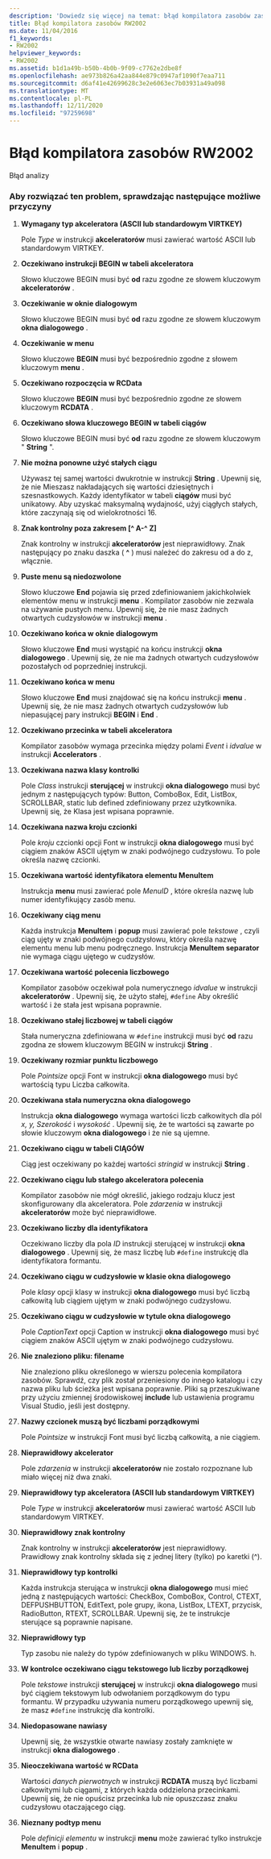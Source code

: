 ```yaml
---
description: 'Dowiedz się więcej na temat: błąd kompilatora zasobów zasobów RW2002'
title: Błąd kompilatora zasobów RW2002
ms.date: 11/04/2016
f1_keywords:
- RW2002
helpviewer_keywords:
- RW2002
ms.assetid: b1d1a49b-b50b-4b0b-9f09-c7762e2dbe8f
ms.openlocfilehash: ae973b826a42aa844e879c0947af1090f7eaa711
ms.sourcegitcommit: d6af41e42699628c3e2e6063ec7b03931a49a098
ms.translationtype: MT
ms.contentlocale: pl-PL
ms.lasthandoff: 12/11/2020
ms.locfileid: "97259698"
---
```

# <a name="resource-compiler-error-rw2002"></a>Błąd kompilatora zasobów RW2002

Błąd analizy

### <a name="to-fix-by-checking-the-following-possible-causes"></a>Aby rozwiązać ten problem, sprawdzając następujące możliwe przyczyny

1. **Wymagany typ akceleratora (ASCII lub standardowym VIRTKEY)**

   Pole *Type* w instrukcji **akceleratorów** musi zawierać wartość ASCII lub standardowym VIRTKEY.

1. **Oczekiwano instrukcji BEGIN w tabeli akceleratora**

   Słowo kluczowe BEGIN musi być **od** razu zgodne ze słowem kluczowym **akceleratorów** .

1. **Oczekiwanie w oknie dialogowym**

   Słowo kluczowe BEGIN musi być **od** razu zgodne ze słowem kluczowym **okna dialogowego** .

1. **Oczekiwanie w menu**

   Słowo kluczowe **BEGIN** musi być bezpośrednio zgodne z słowem kluczowym **menu** .

1. **Oczekiwano rozpoczęcia w RCData**

   Słowo kluczowe **BEGIN** musi być bezpośrednio zgodne ze słowem kluczowym **RCDATA** .

1. **Oczekiwano słowa kluczowego BEGIN w tabeli ciągów**

   Słowo kluczowe BEGIN musi być **od** razu zgodne ze słowem kluczowym " **String** ".

1. **Nie można ponowne użyć stałych ciągu**

   Używasz tej samej wartości dwukrotnie w instrukcji **String** . Upewnij się, że nie Mieszasz nakładających się wartości dziesiętnych i szesnastkowych. Każdy identyfikator w tabeli **ciągów** musi być unikatowy. Aby uzyskać maksymalną wydajność, użyj ciągłych stałych, które zaczynają się od wielokrotności 16.

1. **Znak kontrolny poza zakresem [^ A-^ Z]**

   Znak kontrolny w instrukcji **akceleratorów** jest nieprawidłowy. Znak następujący po znaku daszka ( **^** ) musi należeć do zakresu od a do z, włącznie.

1. **Puste menu są niedozwolone**

   Słowo kluczowe **End** pojawia się przed zdefiniowaniem jakichkolwiek elementów menu w instrukcji **menu** . Kompilator zasobów nie zezwala na używanie pustych menu. Upewnij się, że nie masz żadnych otwartych cudzysłowów w instrukcji **menu** .

1. **Oczekiwano końca w oknie dialogowym**

   Słowo kluczowe **End** musi wystąpić na końcu instrukcji **okna dialogowego** . Upewnij się, że nie ma żadnych otwartych cudzysłowów pozostałych od poprzedniej instrukcji.

1. **Oczekiwano końca w menu**

   Słowo kluczowe **End** musi znajdować się na końcu instrukcji **menu** . Upewnij się, że nie masz żadnych otwartych cudzysłowów lub niepasującej pary instrukcji **BEGIN** i **End** .

1. **Oczekiwano przecinka w tabeli akceleratora**

   Kompilator zasobów wymaga przecinka między polami *Event* i *idvalue* w instrukcji **Accelerators** .

1. **Oczekiwana nazwa klasy kontrolki**

   Pole *Class* instrukcji **sterującej** w instrukcji **okna dialogowego** musi być jednym z następujących typów: Button, ComboBox, Edit, ListBox, SCROLLBAR, static lub defined zdefiniowany przez użytkownika. Upewnij się, że Klasa jest wpisana poprawnie.

1. **Oczekiwana nazwa kroju czcionki**

   Pole *kroju* czcionki opcji Font w instrukcji **okna dialogowego** musi być ciągiem znaków ASCII ujętym w znaki podwójnego cudzysłowu. To pole określa nazwę czcionki.

1. **Oczekiwana wartość identyfikatora elementu MenuItem**

   Instrukcja **menu** musi zawierać pole *MenuID* , które określa nazwę lub numer identyfikujący zasób menu.

1. **Oczekiwany ciąg menu**

   Każda instrukcja **MenuItem** i **popup** musi zawierać pole *tekstowe* , czyli ciąg ujęty w znaki podwójnego cudzysłowu, który określa nazwę elementu menu lub menu podręcznego. Instrukcja **MenuItem separator** nie wymaga ciągu ujętego w cudzysłów.

1. **Oczekiwana wartość polecenia liczbowego**

   Kompilator zasobów oczekiwał pola numerycznego *idvalue* w instrukcji **akceleratorów** . Upewnij się, że użyto stałej, `#define` Aby określić wartość i że stała jest wpisana poprawnie.

1. **Oczekiwano stałej liczbowej w tabeli ciągów**

   Stała numeryczna zdefiniowana w `#define` instrukcji musi być **od** razu zgodna ze słowem kluczowym BEGIN w instrukcji **String** .

1. **Oczekiwany rozmiar punktu liczbowego**

   Pole *Pointsize* opcji Font w instrukcji **okna dialogowego** musi być wartością typu Liczba całkowita.

1. **Oczekiwana stała numeryczna okna dialogowego**

   Instrukcja **okna dialogowego** wymaga wartości liczb całkowitych dla pól *x, y, Szerokość* i *wysokość* . Upewnij się, że te wartości są zawarte po słowie kluczowym **okna dialogowego** i że nie są ujemne.

1. **Oczekiwano ciągu w tabeli CIĄGÓW**

   Ciąg jest oczekiwany po każdej wartości *stringid* w instrukcji **String** .

1. **Oczekiwano ciągu lub stałego akceleratora polecenia**

   Kompilator zasobów nie mógł określić, jakiego rodzaju klucz jest skonfigurowany dla akceleratora. Pole *zdarzenia* w instrukcji **akceleratorów** może być nieprawidłowe.

1. **Oczekiwano liczby dla identyfikatora**

   Oczekiwano liczby dla pola *ID* instrukcji sterującej w instrukcji **okna dialogowego** . Upewnij się, że masz liczbę lub `#define` instrukcję dla identyfikatora formantu.

1. **Oczekiwano ciągu w cudzysłowie w klasie okna dialogowego**

   Pole *klasy* opcji klasy w instrukcji **okna dialogowego** musi być liczbą całkowitą lub ciągiem ujętym w znaki podwójnego cudzysłowu.

1. **Oczekiwano ciągu w cudzysłowie w tytule okna dialogowego**

   Pole *CaptionText* opcji Caption w instrukcji **okna dialogowego** musi być ciągiem znaków ASCII ujętym w znaki podwójnego cudzysłowu.

1. **Nie znaleziono pliku: filename**

   Nie znaleziono pliku określonego w wierszu polecenia kompilatora zasobów. Sprawdź, czy plik został przeniesiony do innego katalogu i czy nazwa pliku lub ścieżka jest wpisana poprawnie. Pliki są przeszukiwane przy użyciu zmiennej środowiskowej **include** lub ustawienia programu Visual Studio, jeśli jest dostępny.

1. **Nazwy czcionek muszą być liczbami porządkowymi**

   Pole *Pointsize* w instrukcji Font musi być liczbą całkowitą, a nie ciągiem.

1. **Nieprawidłowy akcelerator**

   Pole *zdarzenia* w instrukcji **akceleratorów** nie zostało rozpoznane lub miało więcej niż dwa znaki.

1. **Nieprawidłowy typ akceleratora (ASCII lub standardowym VIRTKEY)**

   Pole *Type* w instrukcji **akceleratorów** musi zawierać wartość ASCII lub standardowym VIRTKEY.

1. **Nieprawidłowy znak kontrolny**

   Znak kontrolny w instrukcji **akceleratorów** jest nieprawidłowy. Prawidłowy znak kontrolny składa się z jednej litery (tylko) po karetki (^).

1. **Nieprawidłowy typ kontrolki**

   Każda instrukcja sterująca w instrukcji **okna dialogowego** musi mieć jedną z następujących wartości: CheckBox, ComboBox, Control, CTEXT, DEFPUSHBUTTON, EditText, pole grupy, ikona, ListBox, LTEXT, przycisk, RadioButton, RTEXT, SCROLLBAR. Upewnij się, że te instrukcje sterujące są poprawnie napisane.

1. **Nieprawidłowy typ**

   Typ zasobu nie należy do typów zdefiniowanych w pliku WINDOWS. h.

1. **W kontrolce oczekiwano ciągu tekstowego lub liczby porządkowej**

   Pole *tekstowe* instrukcji **sterującej** w instrukcji **okna dialogowego** musi być ciągiem tekstowym lub odwołaniem porządkowym do typu formantu. W przypadku używania numeru porządkowego upewnij się, że masz `#define` instrukcję dla kontrolki.

1. **Niedopasowane nawiasy**

   Upewnij się, że wszystkie otwarte nawiasy zostały zamknięte w instrukcji **okna dialogowego** .

1. **Nieoczekiwana wartość w RCData**

   Wartości *danych pierwotnych* w instrukcji **RCDATA** muszą być liczbami całkowitymi lub ciągami, z których każda oddzielona przecinkami. Upewnij się, że nie opuścisz przecinka lub nie opuszczasz znaku cudzysłowu otaczającego ciąg.

1. **Nieznany podtyp menu**

   Pole *definicji elementu* w instrukcji **menu** może zawierać tylko instrukcje **MenuItem** i **popup** .

